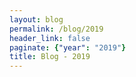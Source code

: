 ```yaml
---
layout: blog
permalink: /blog/2019
header_link: false
paginate: {"year": "2019"}
title: Blog - 2019
---
```


